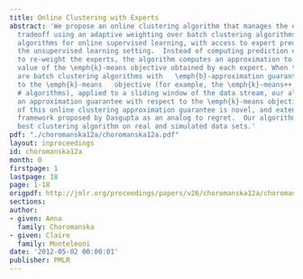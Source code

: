 ```yaml
---
title: Online Clustering with Experts
abstract: 'We propose an online clustering algorithm that manages the exploration/exploitation
  tradeoff using an adaptive weighting over batch clustering algorithms. We extend
  algorithms for online supervised learning, with access to expert predictors, to
  the unsupervised learning setting.  Instead of computing prediction errors in order
  to re-weight the experts, the algorithm computes an approximation to the current
  value of the \emph{k}-means objective obtained by each expert. When the experts
  are batch clustering algorithms with   \emph{b}-approximation guarantees with respect
  to the \emph{k}-means   objective (for example, the \emph{k}-means++ or \emph{k}-means
  # algorithms), applied to a sliding window of the data stream, our algorithm achieves
  an approximation guarantee with respect to the \emph{k}-means objective.  The form
  of this online clustering approximation guarantee is novel, and extends  an evaluation
  framework proposed by Dasgupta as an analog to regret.  Our algorithm tracks the
  best clustering algorithm on real and simulated data sets.'
pdf: "./choromanska12a/choromanska12a.pdf"
layout: inproceedings
id: choromanska12a
month: 0
firstpage: 1
lastpage: 18
page: 1-18
origpdf: http://jmlr.org/proceedings/papers/v26/choromanska12a/choromanska12a.pdf
sections: 
author:
- given: Anna
  family: Choromanska
- given: Claire
  family: Monteleoni
date: '2012-05-02 00:00:01'
publisher: PMLR
---
```

